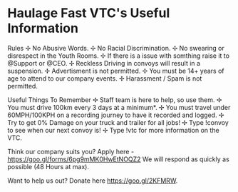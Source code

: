 # Haulage Fast VTC's Useful Information

Rules
✢ No Abusive Words.
✢ No Racial Discrimination.
✢ No swearing or disrespect in the Youth Rooms.
✢ If there is a issue with somthing raise it to @Support or @CEO.
✢ Reckless Driving in convoys will result in a suspension.
✢ Advertisment is not permitted.
✢ You must be 14+ years of age to attend to our company events.
✢ Harassment / Spam is not permitted.

Useful Things To Remember
✢ Staff team is here to help, so use them.
✢ You must drive 100km every 3 days at a minimum*.
✢ You must travel under 60MPH/100KPH on a recording journey to have it recorded and logged.
✢ Try to get 0% Damage on your truck and trailer for all jobs!
✢ Type !convoy to see when our next convoy is!
✢ Type !vtc for more information on the VTC.

Think our company suits you? Apply here - https://goo.gl/forms/6pg9mMK0HwEtNOQZ2
We will respond as quickly as possible (48 Hours at max).

Want to help us out? Donate here https://goo.gl/2KFMRW.
